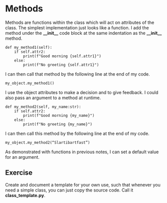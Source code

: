 # Methods

Methods are functions within the class which will act on attributes of the class. The simplest implementation just looks like a function. I add the method under the **\_\_init\_\_** code block at the same indentation as the **\_\_init\_\_** method.

```
def my_method1(self):
    if self.attr2:
        print(f"Good morning {self.attr1}")
    else:
        print(f"No greeting {self.attr1}")
```

I can then call that method by the following line at the end of my code.

```
my_object.my_method1()
```

I use the object attributes to make a decision and to give feedback. I could also pass an argument to a method at runtime.

```
def my_method2(self, my_name:str):
    if self.attr2:
        print(f"Good morning {my_name}")
    else:
        print(f"No greeting {my_name}")
```

I can then call this method by the following line at the end of my code.

```
my_object.my_method2(“Slartibartfast”)
```

As demonstrated with functions in previous notes, I can set a default value for an argument.

## Exercise

Create and document a template for your own use, such that whenever you need a simple class, you can just copy the source code. Call it **class\_template.py**. 
